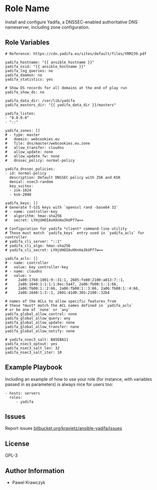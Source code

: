 Role Name
=========

Install and configure Yadifa, a DNSSEC-enabled authoritative DNS nameserver, including zone configuration.

Role Variables
--------------

```
# Reference: https://cdn.yadifa.eu/sites/default/files/YRM239.pdf

yadifa_hostname: "{{ ansible_hostname }}"
yadifa_nsid: "{{ ansible_hostname }}"
yadifa_log_queries: no
yadifa_daemon: no
yadifa_statistics: yes

# Show DS records for all domains at the end of play run
yadifa_show_ds: no

yadifa_data_dir: /var/lib/yadifa
yadifa_masters_dir: "{{ yadifa_data_dir }}/masters"

yadifa_listen:
- "0.0.0.0"
- "::"

yadifa_zones: []
# - type: master
#   domain: webcookies.eu
#   file: dns/master/webcookies.eu.zone
#   allow_transfer: cloudns
#   allow_update: none
#   allow_update_fw: none
#   dnssec_policy: normal-policy

yadifa_dnssec_policies:
- id: normal-policy
  description: Default DNSSEC policy with ZSK and KSK
  denial: nsec3-random
  key_suites:
  - zsk-1024
  - ksk-2048

yadifa_keys: []
# Generate T-SIG keys with `openssl rand -base64 32`
# - name: controller-key
#   algorithm: hmac-sha256
#   secret: LYHjUHOIAvHXnHa3kUPf7w==

# Configuration for yadifa *client* command-line utility
# These must match `yadifa_keys` entry used in `yadifa_acls` for controller
# yadifa_cli_server: "::1"
# yadifa_cli_algo: hmac-sha256
# yadifa_cli_secret: LYHjUHOIAvHXnHa3kUPf7w==

yadifa_acls: []
# - name: controller
#   value: key controller-key
# - name: cloudns
#   value: >
#     2a00:1768:1001:9::31:1, 2605:fe80:2100:a013:7::1,
#     2a0b:1640:1:1:1:1:8ec:5a47, 2a06:fb00:1::1:66,
#     2a06:fb00:1::2:66, 2a06:fb00:1::3:66, 2a06:fb00:1::4:66,
#     2a0b:1640:1:3::1, 2001:41d0:305:2100::32b4

# names of the ACLs to allow specific features from
# these *must* match the ACL names defined in `yadifa_acls`
# or be one of `none` or `any`
yadifa_global_allow_control: none
yadifa_global_allow_query: any
yadifa_global_allow_update: none
yadifa_global_allow_transfer: none
yadifa_global_allow_notify: none

# yadifa_nsec3_salt: BA5EBA11
yadifa_nsec3_optout: yes
yadifa_nsec3_salt_len: 32
yadifa_nsec3_salt_iter: 10
```

Example Playbook
----------------

Including an example of how to use your role (for instance, with variables passed in as parameters) is always nice for users too:

```
- hosts: servers
  roles:
     - yadifa
```

Issues
------

Report issues [bitbucket.org/kravietz/ansible-yadifa/issues](https://bitbucket.org/kravietz/ansible-yadifa/issues?status=new&status=open)

License
-------

GPL-3

Author Information
------------------

-	Pawel Krawczyk
